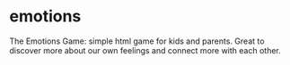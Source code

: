 # emotions
The Emotions Game: simple html game for kids and parents. Great to discover more about our own feelings and connect more with each other. 
